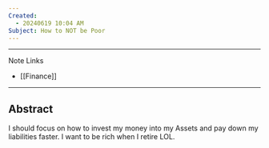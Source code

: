 ```yaml
---
Created:
  - 20240619 10:04 AM
Subject: How to NOT be Poor
---
```

--------------
Note Links
- [[Finance]]
----------------------
## Abstract

I should focus on how to invest my money into my Assets and pay down my liabilities faster. I want to be rich when I retire LOL.